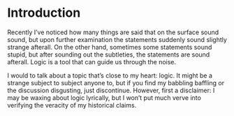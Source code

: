 Introduction
=======

Recently I’ve noticed how many things are said that on the surface sound sound, but upon further examination the statements suddenly sound slightly strange afterall. On the other hand, sometimes some statements sound stupid, but after sounding out the subtleties, the statements are sound afterall. Logic is a tool that can guide us through the noise.

I would to talk about a topic that’s close to my heart: logic. It might be a strange subject to subject anyone to, but if you find my babbling baffling or the discussion disgusting, just discontinue. However, first a disclaimer: I may be waxing about logic lyrically, but I won’t put much verve into verifying the veracity of my historical claims.